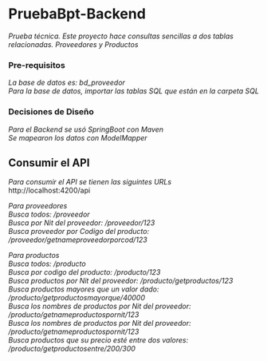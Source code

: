 # PruebaBpt-Backend

_Prueba técnica. Este proyecto hace consultas sencillas a dos tablas relacionadas._
_Proveedores y Productos_

### Pre-requisitos
_La base de datos es: bd_proveedor_<br>
_Para la base de datos, importar las tablas SQL que están en la carpeta SQL_

### Decisiones de Diseño
_Para el Backend se usó SpringBoot con Maven_<br>
_Se mapearon los datos con ModelMapper_

## Consumir el API
_Para consumir el API se tienen las siguintes URLs_<br>
http://localhost:4200/api


_Para proveedores_<br>
_Busca todos: /proveedor_<br>
_Busca por Nit del proveedor: /proveedor/123_<br>
_Busca proveedor por Codigo del producto: /proveedor/getnameproveedorporcod/123_


_Para productos_<br>
_Busca todos: /producto_<br>
_Busca por codigo del producto: /producto/123_<br>
_Busca productos por Nit del proveedor: /producto/getproductos/123_<br>
_Busca productos mayores que un valor dado: /producto/getproductosmayorque/40000_<br>
_Busca los nombres de productos por Nit del proveedor: /producto/getnameproductospornit/123_<br>
_Busca los nombres de productos por Nit del proveedor: /producto/getnameproductospornit/123_<br>
_Busca  productos que su precio esté entre dos valores: /producto/getproductosentre/200/300_<br>
